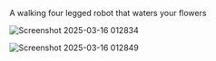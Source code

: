 A walking four legged robot that waters your flowers 

![Screenshot 2025-03-16 012834](https://github.com/user-attachments/assets/10fa2e8f-5534-43ac-b3ce-4ea768a32e86)

![Screenshot 2025-03-16 012849](https://github.com/user-attachments/assets/136594e9-7541-41f0-aea6-6dd7e537cd5c)
